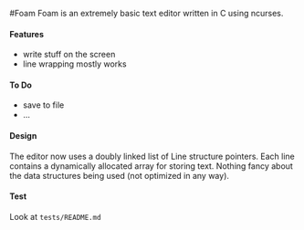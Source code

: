 #Foam
Foam is an extremely basic text editor written in C using ncurses.

#### Features
* write stuff on the screen
* line wrapping mostly works

#### To Do
* save to file
* ...

#### Design
The editor now uses a doubly linked list of Line structure pointers.
Each line contains a dynamically allocated array for storing text.
Nothing fancy about the data structures being used (not optimized in any way).

#### Test
Look at `tests/README.md`
